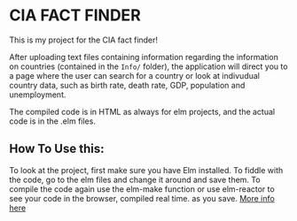 # CIA FACT FINDER

This is my project for the CIA fact finder!

After uploading text files containing information regarding the information on countries (contained in the `Info/` folder), the application will direct you to a page where the user can search for a country or look at indivudual country data, such as birth rate, death rate, GDP, population and unemployment.

The compiled code is in HTML as always for elm projects, and the actual code is in the .elm files.

## How To Use this:

To look at the project, first make sure you have Elm installed. To fiddle with the code, go to the elm files and change it around and save them. To compile the code again use the elm-make function or use elm-reactor to see your code in the browser, compiled real time. as you save. [More info here](https://guide.elm-lang.org/install.html)
